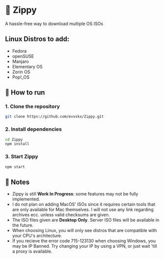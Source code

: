 # 🚀 Zippy

A hassle-free way to download multiple OS ISOs

## Linux Distros to add:
* Fedora
* openSUSE
* Manjaro
* Elementary OS
* Zorin OS
* Pop!_OS

## 🔧 How to run

### 1. Clone the repository
```bash
git clone https://github.com/evvskx/Zippy.git
```

### 2. Install dependencies

```bash
cd Zippy
npm install
```

### 3. Start Zippy

```bash
npm start
```

## 📌 Notes

* Zippy is still **Work In Progress**: some features may not be fully implemented.
* I do not plan on adding MacOS' ISOs since it requires certain tools that are only available for Mac themselves. I will not use any link regarding archives ecc. unless valid checksums are given.
* The ISO files given are **Desktop Only**. Server ISO files will be available in the future.
* When choosing Linux, you will only see distros that are compatible with your CPU's architecture.
* If you recieve the error code 715-123130 when choosing Windows, you may be IP Banned. Try changing your IP by using a VPN, or just wait 'till a proxy is available.

